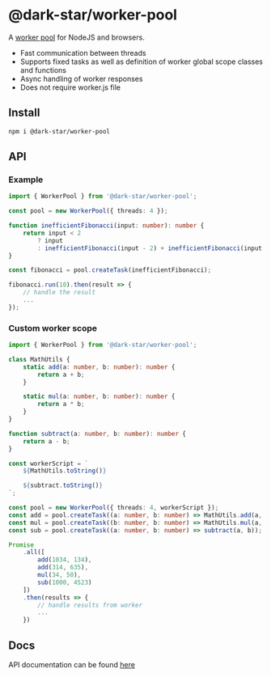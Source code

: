 # @dark-star/worker-pool

A [worker pool](https://en.wikipedia.org/wiki/Thread_pool) for NodeJS and browsers.

-   Fast communication between threads
-   Supports fixed tasks as well as definition of worker global scope classes and functions
-   Async handling of worker responses
-   Does not require worker.js file

## Install

```sh
npm i @dark-star/worker-pool
```

## API

### Example

```ts
import { WorkerPool } from '@dark-star/worker-pool';

const pool = new WorkerPool({ threads: 4 });

function inefficientFibonacci(input: number): number {
	return input < 2
		? input
		: inefficientFibonacci(input - 2) + inefficientFibonacci(input - 1);
}

const fibonacci = pool.createTask(inefficientFibonacci);

fibonacci.run(10).then(result => {
    // handle the result
    ...
});
```

### Custom worker scope

```ts
import { WorkerPool } from '@dark-star/worker-pool';

class MathUtils {
	static add(a: number, b: number): number {
		return a + b;
	}

	static mul(a: number, b: number): number {
		return a * b;
	}
}

function subtract(a: number, b: number): number {
    return a - b;
}

const workerScript = `
    ${MathUtils.toString()}

    ${subtract.toString()}
`;

const pool = new WorkerPool({ threads: 4, workerScript });
const add = pool.createTask((a: number, b: number) => MathUtils.add(a, b));
const mul = pool.createTask((b: number, b: number) => MathUtils.mul(a, b));
const sub = pool.createTask((a: number, b: number) => subtract(a, b));

Promise
    .all([
        add(1034, 134),
        add(314, 635),
        mul(34, 50),
        sub(1000, 4523)
    ])
    .then(results => {
        // handle results from worker
        ...
    })
```

## Docs

API documentation can be found [here](https://ana73l.github.io/dark-star/modules/_dark_star_worker_pool)
